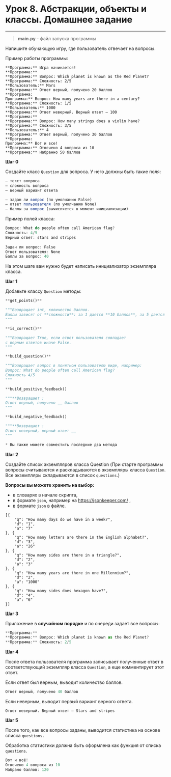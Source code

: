 # Урок  8. Абстракции, объекты и классы. Домашнее задание <br>

---

> **main.py** - файл запуска программы <br>

Напишите обучающую игру, где пользователь отвечает на вопросы. 

Пример работы программы:

```markup
**Программа:** Игра начинается!
**Программа:** 
**Программа:** Вопрос: Which planet is known as the Red Planet?
**Программа:** Сложность: 2/5
**Пользователь:** Mars
**Программа:** Ответ верный, получено 20 баллов
**Программа: 
Программа:** Вопрос: How many years are there in a century?
**Программа:** Сложность: 1/5
**Пользователь:** 1000
**Программа:** Ответ неверный. Верный ответ – 100
**Программа:** 
**Программа:** Вопрос: How many strings does a violin have?
**Программа:** Сложность: 3/5
**Пользователь:** 4
**Программа:** Ответ верный, получено 30 баллов
**Программа: 
Программа:** Вот и все!
**Программа:** Отвечено 4 вопроса из 10
**Программа:** Набранно 50 баллов
```

**Шаг 0**

Создайте класс `Question` для вопроса. У него должны быть такие поля: 

```jsx
– текст вопроса
– сложность вопроса
– верный вариант ответа

– задан ли вопрос (по умолчанию False)
– ответ пользователя (по умолчанию None)
– баллы за вопрос (вычисляется в момент инициализации)
```

Пример полей класса:

```jsx
Вопрос: What do people often call American flag?
Сложность: 4/5
Верный ответ: stars and stripes
 
Задан ли вопрос: False
Ответ пользователя: None
Баллы за вопрос: 40
```

На этом шаге вам нужно будет написать инициализатор экземпляра класса.

**Шаг 1**

Добавьте классу `Question` методы:

```python
**get_points()** 

"""Возвращает int, количество баллов.
Баллы зависят от **сложности**: за 1 дается **10 баллов**, за 5 дается **50 баллов**.
"""

**is_correct()**

"""Возвращает True, если ответ пользователя совпадает 
с верным ответов иначе False.
"""

**build_question()**

"""Возвращает вопрос в понятном пользователю виде, например:
Вопрос: What do people often call American flag?
Сложность 4/5
"""

**build_positive_feedback()

"""**Возвращает :
Ответ верный, получено __ баллов
"""

**build_negative_feedback()

"""**Возвращает :
Ответ неверный, верный ответ __
"""

* Вы также можете совместить последние два метода
```

**Шаг 2**

Создайте список экземпляров класса Question (При старте программы вопросы считываются и раскладываются в экземпляры класса `Question`. Все экземпляры складываются в список `questions`.)

**Вопросы вы можете хранить на выбор:**

- в словарях в начале скрипта,
- в формате `json`, например на https://jsonkeeper.com/ ,
- в формате `json` в файле.

```markup
[{
    "q": "How many days do we have in a week?",
    "d": "1",
    "a": "7"
}, {
    "q": "How many letters are there in the English alphabet?",
    "d": "3",
    "a": "26"
}, {
    "q": "How many sides are there in a triangle?",
    "d": "2",
    "a": "3"
}, {
    "q": "How many years are there in one Millennium?",
    "d": "2",
    "a": "1000"
}, {
    "q": "How many sides does hexagon have?",
    "d": "4",
    "a": "6"
}]
```

**Шаг 3**

Приложение в **случайном порядке** и по очереди задает все вопросы:

```jsx
**Программа:** 
**Программа:** Вопрос: Which planet is known as the Red Planet?
**Программа:** Сложность: 2/5
```

**Шаг 4**

После ответа пользователя программа записывает полученные ответ в соответствующий экземпляр класса `Question`, а  еще комментирует этот ответ.

Если ответ был верным, выводит количество баллов.

```jsx
Ответ верный, получено 40 баллов
```

Если неверным, выводит первый вариант верного ответа.

```markup
Ответ неверный. Верный ответ – Stars and stripes
```

**Шаг 5**

После того, как все вопросы заданы, выводится статистика на основе списка `questions.`

Обработка статистики должна быть оформлена как функция от списка `questions`.

```jsx
Вот и всё!
Отвечено 4 вопроса из 10
Набрано баллов: 120
```
